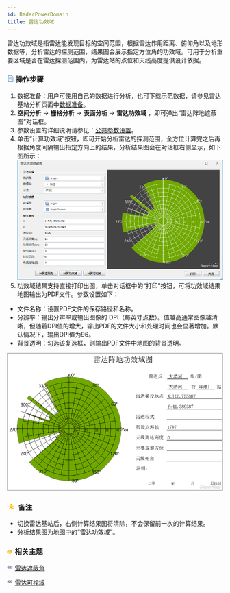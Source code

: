 ```yaml
---
id: RadarPowerDomain
title: 雷达功效域
---
```

雷达功效域是指雷达能发现目标的空间范围，根据雷达作用距离、俯仰角以及地形数据等，分析雷达的探测范围，结果图会展示指定方位角的功效域。可用于分析重要区域是否在雷达探测范围内，为雷达站的点位和天线高度提供设计依据。

### ![](../../../img/read.gif) 操作步骤

1. 数据准备：用户可使用自己的数据进行分析，也可下载示范数据，请参见雷达基站分析页面中[数据准备](RadarAnalyst)。
2. **空间分析** -> **栅格分析** -> **表面分析** -> **雷达功效域** ，即可弹出“雷达阵地遮蔽图”对话框。
3. 参数设置的详细说明请参见：[公共参数设置](RadarAnalyst)。
4. 单击“计算功效域”按钮，即可开始分析雷达的探测范围，全方位计算完之后再根据角度间隔输出指定方向上的结果，分析结果图会在对话框右侧显示，如下图所示： ![](img/PowerDomainResult.png)  
5. 功效域结果支持直接打印出图，单击对话框中的“打印”按钮，可将功效域结果地图输出为PDF文件。参数设置如下： 
  * 文件名称：设置PDF文件的保存路径和名称。
  * 分辨率：输出分辨率或输出图像的 DPI（每英寸点数）。值越高通常图像越清晰，但随着DPI值的增大，输出PDF的文件大小和处理时间也会显著增加。默认情况下，输出DPI值为96。 
  * 背景透明：勾选该复选框，则输出PDF文件中地图的背景透明。

![](img/PrintPowerDomainResult.png)   

### ![](../../../img/note.png) 备注

* 切换雷达基站后，右侧计算结果图将清除，不会保留前一次的计算结果。
 * 分析结果图为地图中的“雷达功效域”。

### ![](../../../img/seealso.png) 相关主题

![](../../../img/smalltitle.png) [雷达遮蔽角](RadarShieldingAngle)

![](../../../img/smalltitle.png) [雷达可视域](RadarVisibleArea)
